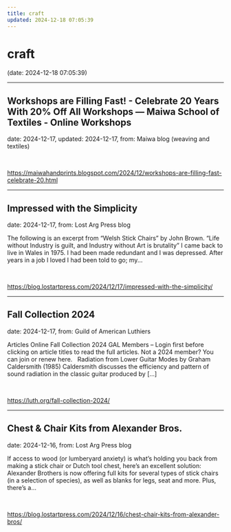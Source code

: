 ```yaml
---
title: craft
updated: 2024-12-18 07:05:39
---
```


# craft

(date: 2024-12-18 07:05:39)

---

## Workshops are Filling Fast! - Celebrate 20 Years With 20% Off All Workshops — Maiwa School of Textiles - Online Workshops

date: 2024-12-17, updated: 2024-12-17, from: Maiwa blog (weaving and textiles)

 

<br> 

<https://maiwahandprints.blogspot.com/2024/12/workshops-are-filling-fast-celebrate-20.html>

---

## Impressed with the Simplicity

date: 2024-12-17, from: Lost Arg Press blog

The following is an excerpt from &#8220;Welsh Stick Chairs&#8221; by John Brown. “Life without Industry is guilt, and Industry without Art is brutality” I came back to live in Wales in 1975. I had been made redundant and I was depressed. After years in a job I loved I had been told to go; my... 

<br> 

<https://blog.lostartpress.com/2024/12/17/impressed-with-the-simplicity/>

---

## Fall Collection 2024

date: 2024-12-17, from: Guild of American Luthiers

Articles Online Fall Collection 2024 GAL Members – Login first before clicking on article titles to read the full articles. Not a 2024 member? You can join or renew here. &#160; Radiation from Lower Guitar Modes by Graham Caldersmith (1985) Caldersmith discusses the efficiency and pattern of sound radiation in the classic guitar produced by [&#8230;] 

<br> 

<https://luth.org/fall-collection-2024/>

---

## Chest & Chair Kits from Alexander Bros.

date: 2024-12-16, from: Lost Arg Press blog

If access to wood (or lumberyard anxiety) is what&#8217;s holding you back from making a stick chair or Dutch tool chest, here&#8217;s an excellent solution: Alexander Brothers is now offering full kits for several types of stick chairs (in a selection of species), as well as blanks for legs, seat and more. Plus, there&#8217;s a... 

<br> 

<https://blog.lostartpress.com/2024/12/16/chest-chair-kits-from-alexander-bros/>

